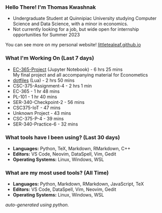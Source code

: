 
### Hello There! I'm Thomas Kwashnak

- Undergraduate Student at Quinnipiac University studying Computer Science and Data Science, with a minor in economics.
- Not currently looking for a job, but wide open for internship opportunities for Summer 2023

You can see more on my personal website! [littletealeaf.github.io](https://littletealeaf.github.io)

### What I'm Working On (Last 7 days)
<ul><li><a href="https://github.com/LittleTealeaf/EC-365-Project">EC-365-Project</a> (Jupyter Notebook) - 6 hrs 25 mins<br>My final project and all accompanying material for Econometics</li><li><a href="https://github.com/LittleTealeaf/dotfiles">dotfiles</a> (Lua) - 2 hrs 50 mins</li><li>CSC-375-Assignment-4 - 2 hrs 1 min</li><li>EC-365 - 1 hr 48 mins</li><li>PL-101 - 1 hr 40 mins</li><li>SER-340-Checkpoint-2 - 56 mins</li><li>CSC375-IoT - 47 mins</li><li>Unknown Project - 43 mins</li><li>CSC-375-P-4 - 39 mins</li><li>SER-340-Practice-6 - 32 mins</li></ul>

### What tools have I been using? (Last 30 days)
- **Languages:** Python, TeX, Markdown, RMarkdown, C++
- **Editors:** VS Code, Neovim, DataSpell, Vim, Gedit
- **Operating Systems:** Linux, Windows, WSL

### What are my most used tools? (All Time)
- **Languages:** Python, Markdown, RMarkdown, JavaScript, TeX
- **Editors:** VS Code, DataSpell, Vim, Neovim, Gedit
- **Operating Systems:** Linux, Windows, WSL

*auto-generated using python.*
